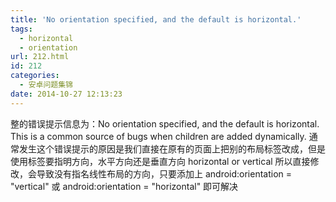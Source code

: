```yaml
---
title: 'No orientation specified, and the default is horizontal.'
tags:
  - horizontal
  - orientation
url: 212.html
id: 212
categories:
  - 安卓问题集锦
date: 2014-10-27 12:13:23
---
```


整的错误提示信息为：No orientation specified, and the default is horizontal. This is a common source of bugs when children are added dynamically. 通常发生这个错误提示的原因是我们直接在原有的页面上把别的布局标签改成<LinearLayout>，但是使用<LinearLayout>标签要指明方向，水平方向还是垂直方向 horizontal or vertical 所以直接修改，会导致没有指名线性布局的方向，只要添加上 android:orientation = "vertical" 或 android:orientation = "horizontal" 即可解决